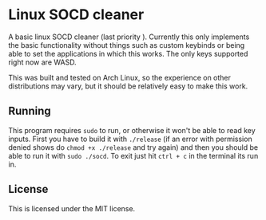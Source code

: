 # Linux SOCD cleaner
A basic linux SOCD cleaner (last priority ).
Currently this only implements the basic functionality without things such as custom keybinds or 
being able to set the applications in which this works. The only keys supported right now are WASD.

This was built and tested on Arch Linux, so the experience on other distributions may vary, but it should be
relatively easy to make this work.

## Running
This program requires `sudo` to run, or otherwise it won't be able to read key inputs.
First you have to build it with `./release` (if an error with permission denied shows do `chmod +x ./release` and try again) and
then you should be able to run it with `sudo ./socd`. To exit just hit `ctrl + c` in the terminal its run in.


## License
This is licensed under the MIT license.
